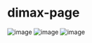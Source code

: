 # dimax-page

![image](https://github.com/Rzyczu/dimax-page/assets/70780585/575c204e-d78c-4086-8a4b-3774791ed515)
![image](https://github.com/Rzyczu/dimax-page/assets/70780585/5c897386-fee3-4cee-a19f-a1aebb959bd0)
![image](https://github.com/Rzyczu/dimax-page/assets/70780585/8cdaad96-916a-4232-9602-a4082bf81a41)


